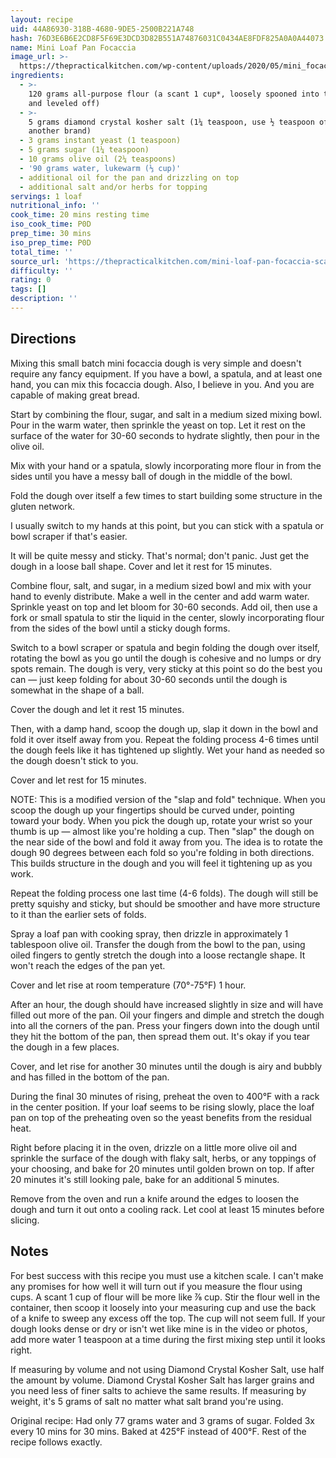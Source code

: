 ```yaml
---
layout: recipe
uid: 44A86930-318B-4680-9DE5-2500B221A748
hash: 76D3E6B6E2CD8F5F69E3DCD3D82B551A74876031C0434AE8FDF825A0A0A44073
name: Mini Loaf Pan Focaccia
image_url: >-
  https://thepracticalkitchen.com/wp-content/uploads/2020/05/mini_focaccia_v2-0833.jpg
ingredients:
  - >-
    120 grams all-purpose flour (a scant 1 cup*, loosely spooned into the cup
    and leveled off)
  - >-
    5 grams diamond crystal kosher salt (1¼ teaspoon, use ½ teaspoon of any
    another brand)
  - 3 grams instant yeast (1 teaspoon)
  - 5 grams sugar (1¼ teaspoon)
  - 10 grams olive oil (2¼ teaspoons)
  - '90 grams water, lukewarm (⅓ cup)'
  - additional oil for the pan and drizzling on top
  - additional salt and/or herbs for topping
servings: 1 loaf
nutritional_info: ''
cook_time: 20 mins resting time
iso_cook_time: P0D
prep_time: 30 mins
iso_prep_time: P0D
total_time: ''
source_url: 'https://thepracticalkitchen.com/mini-loaf-pan-focaccia-scaled-down-recipe/'
difficulty: ''
rating: 0
tags: []
description: ''
---
```

## Directions

Mixing this small batch mini focaccia dough is very simple and doesn't require any fancy equipment. If you have a bowl, a spatula, and at least one hand, you can mix this focaccia dough. Also, I believe in you. And you are capable of making great bread.

Start by combining the flour, sugar, and salt in a medium sized mixing bowl. Pour in the warm water, then sprinkle the yeast on top. Let it rest on the surface of the water for 30-60 seconds to hydrate slightly, then pour in the olive oil.

Mix with your hand or a spatula, slowly incorporating more flour in from the sides until you have a messy ball of dough in the middle of the bowl.

Fold the dough over itself a few times to start building some structure in the gluten network.

I usually switch to my hands at this point, but you can stick with a spatula or bowl scraper if that's easier.

It will be quite messy and sticky. That's normal; don't panic. Just get the dough in a loose ball shape. Cover and let it rest for 15 minutes.

Combine flour, salt, and sugar, in a medium sized bowl and mix with your hand to evenly distribute. Make a well in the center and add warm water. Sprinkle yeast on top and let bloom for 30-60 seconds. Add oil, then use a fork or small spatula to stir the liquid in the center, slowly incorporating flour from the sides of the bowl until a sticky dough forms.

Switch to a bowl scraper or spatula and begin folding the dough over itself, rotating the bowl as you go until the dough is cohesive and no lumps or dry spots remain. The dough is very, very sticky at this point so do the best you can — just keep folding for about 30-60 seconds until the dough is somewhat in the shape of a ball.

Cover the dough and let it rest 15 minutes.

Then, with a damp hand, scoop the dough up, slap it down in the bowl and fold it over itself away from you. Repeat the folding process 4-6 times until the dough feels like it has tightened up slightly. Wet your hand as needed so the dough doesn't stick to you.

Cover and let rest for 15 minutes.

NOTE: This is a modified version of the "slap and fold" technique. When you scoop the dough up your fingertips should be curved under, pointing toward your body. When you pick the dough up, rotate your wrist so your thumb is up — almost like you're holding a cup. Then "slap" the dough on the near side of the bowl and fold it away from you. The idea is to rotate the dough 90 degrees between each fold so you're folding in both directions. This builds structure in the dough and you will feel it tightening up as you work.

Repeat the folding process one last time (4-6 folds). The dough will still be pretty squishy and sticky, but should be smoother and have more structure to it than the earlier sets of folds.

Spray a loaf pan with cooking spray, then drizzle in approximately 1 tablespoon olive oil. Transfer the dough from the bowl to the pan, using oiled fingers to gently stretch the dough into a loose rectangle shape. It won't reach the edges of the pan yet.

Cover and let rise at room temperature (70°-75°F) 1 hour.

After an hour, the dough should have increased slightly in size and will have filled out more of the pan. Oil your fingers and dimple and stretch the dough into all the corners of the pan. Press your fingers down into the dough until they hit the bottom of the pan, then spread them out. It's okay if you tear the dough in a few places.

Cover, and let rise for another 30 minutes until the dough is airy and bubbly and has filled in the bottom of the pan.

During the final 30 minutes of rising, preheat the oven to 400°F with a rack in the center position. If your loaf seems to be rising slowly, place the loaf pan on top of the preheating oven so the yeast benefits from the residual heat.

Right before placing it in the oven, drizzle on a little more olive oil and sprinkle the surface of the dough with flaky salt, herbs, or any toppings of your choosing, and bake for 20 minutes until golden brown on top. If after 20 minutes it's still looking pale, bake for an additional 5 minutes.

Remove from the oven and run a knife around the edges to loosen the dough and turn it out onto a cooling rack. Let cool at least 15 minutes before slicing.
## Notes

For best success with this recipe you must use a kitchen scale. I can't make any promises for how well it will turn out if you measure the flour using cups. A scant 1 cup of flour will be more like ⅞ cup. Stir the flour well in the container, then scoop it loosely into your measuring cup and use the back of a knife to sweep any excess off the top. The cup will not seem full. If your dough looks dense or dry or isn't wet like mine is in the video or photos, add more water 1 teaspoon at a time during the first mixing step until it looks right.

If measuring by volume and not using Diamond Crystal Kosher Salt, use half the amount by volume. Diamond Crystal Kosher Salt has larger grains and you need less of finer salts to achieve the same results. If measuring by weight, it's 5 grams of salt no matter what salt brand you're using.

Original recipe: Had only 77 grams water and 3 grams of sugar. Folded 3x every 10 mins for 30 mins. Baked at 425°F instead of 400°F. Rest of the recipe follows exactly.
